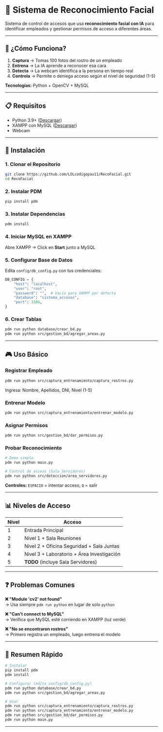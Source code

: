 # 🔐 Sistema de Reconocimiento Facial

Sistema de control de accesos que usa **reconocimiento facial con IA** para identificar empleados y gestionar permisos de acceso a diferentes áreas.

---

## 🎯 ¿Cómo Funciona?

1. **Captura** → Tomas 100 fotos del rostro de un empleado
2. **Entrena** → La IA aprende a reconocer esa cara
3. **Detecta** → La webcam identifica a la persona en tiempo real
4. **Controla** → Permite o deniega acceso según el nivel de seguridad (1-5)

**Tecnologías:** Python + OpenCV + MySQL

---

## 📋 Requisitos

- Python 3.9+ ([Descargar](https://www.python.org/downloads/))
- XAMPP con MySQL ([Descargar](https://www.apachefriends.org/))
- Webcam

---

## 🚀 Instalación

### 1. Clonar el Repositorio

```bash
git clone https://github.com/LOLcodigopau11/RecoFacial.git
cd RecoFacial
```

### 2. Instalar PDM

```bash
pip install pdm
```

### 3. Instalar Dependencias

```bash
pdm install
```

### 4. Iniciar MySQL en XAMPP

Abre XAMPP → Click en **Start** junto a MySQL

### 5. Configurar Base de Datos

Edita `config/db_config.py` con tus credenciales:

```python
DB_CONFIG = {
    "host": "localhost",
    "user": "root",
    "password": "",  # Vacío para XAMPP por defecto
    "database": "sistema_accesos",
    "port": 3306,
}
```

### 6. Crear Tablas

```bash
pdm run python database/crear_bd.py
pdm run python src/gestion_bd/agregar_areas.py
```

---

## 🎮 Uso Básico

### Registrar Empleado

```bash
pdm run python src/captura_entrenamiento/captura_rostros.py
```

Ingresa: Nombre, Apellidos, DNI, Nivel (1-5)

### Entrenar Modelo

```bash
pdm run python src/captura_entrenamiento/entrenar_modelo.py
```

### Asignar Permisos

```bash
pdm run python src/gestion_bd/dar_permisos.py
```

### Probar Reconocimiento

```bash
# Demo simple
pdm run python main.py

# Control de acceso (Sala Servidores)
pdm run python src/deteccion/area_servidores.py
```

**Controles:** `ESPACIO` = intentar acceso, `Q` = salir

---

## 📊 Niveles de Acceso

| Nivel | Acceso |
|-------|--------|
| 1 | Entrada Principal |
| 2 | Nivel 1 + Sala Reuniones |
| 3 | Nivel 2 + Oficina Seguridad + Sala Juntas |
| 4 | Nivel 3 + Laboratorio + Área Investigación |
| 5 | **TODO** (incluye Sala Servidores) |

---

## ❓ Problemas Comunes

**❌ "Module 'cv2' not found"**  
→ Usa siempre `pdm run python` en lugar de solo `python`

**❌ "Can't connect to MySQL"**  
→ Verifica que MySQL esté corriendo en XAMPP (luz verde)

**❌ "No se encontraron rostros"**  
→ Primero registra un empleado, luego entrena el modelo

---

## 📝 Resumen Rápido

```bash
# Instalar
pip install pdm
pdm install

# Configurar (edita config/db_config.py)
pdm run python database/crear_bd.py
pdm run python src/gestion_bd/agregar_areas.py

# Usar
pdm run python src/captura_entrenamiento/captura_rostros.py
pdm run python src/captura_entrenamiento/entrenar_modelo.py
pdm run python src/gestion_bd/dar_permisos.py
pdm run python main.py
```

---
